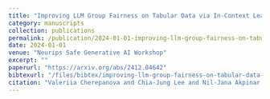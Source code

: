 ```yaml
---
title: "Improving LLM Group Fairness on Tabular Data via In-Context Learning"
category: manuscripts
collection: publications
permalink: /publication/2024-01-01-improving-llm-group-fairness-on-tabular-data-via-in-context-
date: 2024-01-01
venue: "Neurips Safe Generative AI Workshop"
excerpt: ""
paperurl: "https://arxiv.org/abs/2412.04642"
bibtexurl: "/files/bibtex/improving-llm-group-fairness-on-tabular-data-via-in-context-.bib"
citation: "Valeriia Cherepanova and Chia-Jung Lee and Nil-Jana Akpinar and Riccardo Fogliato and Martin Andres Bertran and Michael Kearns and James Zou. “Improving LLM Group Fairness on Tabular Data via In-Context Learning.” Neurips Safe Generative AI Workshop 2024."
---
```


<!-- add abstract or notes here -->
